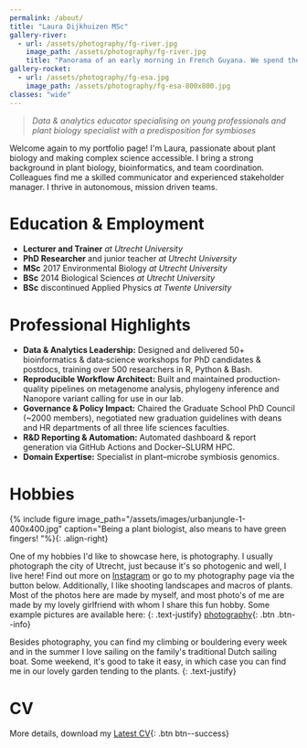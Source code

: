 ```yaml
---
permalink: /about/
title: "Laura Dijkhuizen MSc"
gallery-river:
  - url: /assets/photography/fg-river.jpg
    image_path: /assets/photography/fg-river.jpg
    title: "Panorama of an early morning in French Guyana. We spend the rest of the day boating upstream to a remote field site." 
gallery-rocket:
  - url: /assets/photography/fg-esa.jpg
    image_path: /assets/photography/fg-esa-800x800.jpg
classes: "wide"
---
```

> _Data & analytics educator specialising on young professionals and plant biology specialist with a predisposition for symbioses_

Welcome again to my portfolio page!
I'm Laura, passionate about plant biology and making complex science accessible.
I bring a strong background in plant biology, bioinformatics, and team coordination.
Colleagues find me a skilled communicator and experienced stakeholder manager.
I thrive in autonomous, mission driven teams.

# Education & Employment

* **Lecturer and Trainer** _at Utrecht University_
* **PhD Researcher** and junior teacher _at Utrecht University_
* **MSc** 2017 Environmental Biology _at Utrecht University_
* **BSc** 2014 Biological Sciences _at Utrecht University_
* **BSc** discontinued Applied Physics _at Twente University_

# Professional Highlights

- **Data & Analytics Leadership:** Designed and delivered 50+ bioinformatics & data‐science workshops for PhD candidates & postdocs, training over 500 researchers in R, Python & Bash.  
- **Reproducible Workflow Architect:** Built and maintained production‐quality pipelines on metagenome analysis, phylogeny inference and Nanopore variant calling for use in our lab.
- **Governance & Policy Impact:** Chaired the Graduate School PhD Council (~2000 members), negotiated new graduation guidelines with deans and HR departments of all three life sciences faculties.
- **R&D Reporting & Automation:** Automated dashboard & report generation via GitHub Actions and Docker–SLURM HPC.
- **Domain Expertise:** Specialist in plant–microbe symbiosis genomics.

# Hobbies

{% include figure image_path="/assets/images/urbanjungle-1-400x400.jpg" caption="Being a plant biologist, also means to have green fingers! "%}{: .align-right}

One of my hobbies I'd like to showcase here, is photography.
I usually photograph the city of Utrecht, just because it's so photogenic and well, I live here!
Find out more on [Instagram](https://instagram.com/laura_in_utrecht) or go to my photography page via the button below.
Additionally, I like shooting landscapes and macros of plants.
Most of the photos here are made by myself, and most photo's of me are made by my lovely girlfriend with whom I share this fun hobby.
Some example pictures are available here: 
{: .text-justify}
[photography](/photography/){: .btn .btn--info}


Besides photography, you can find my climbing or bouldering every week and in the summer I love sailing on the family's traditional Dutch sailing boat.
Some weekend, it's good to take it easy, in which case you can find me in our lovely garden tending to the plants.
{: .text-justify}


# CV

More details, download my [Latest CV](https://lauralwd.github.io/CV_generator/cv.pdf){: .btn btn--success}


